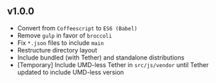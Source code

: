 ## v1.0.0
- Convert from `Coffeescript` to `ES6 (Babel)`
- Remove `gulp` in favor of `broccoli`
- Fix `*.json` files to include `main`
- Restructure directory layout
- Include bundled (with Tether) and standalone distributions
- [Temporary] Include UMD-less Tether in `src/js/vendor` until Tether updated to
  include UMD-less version
